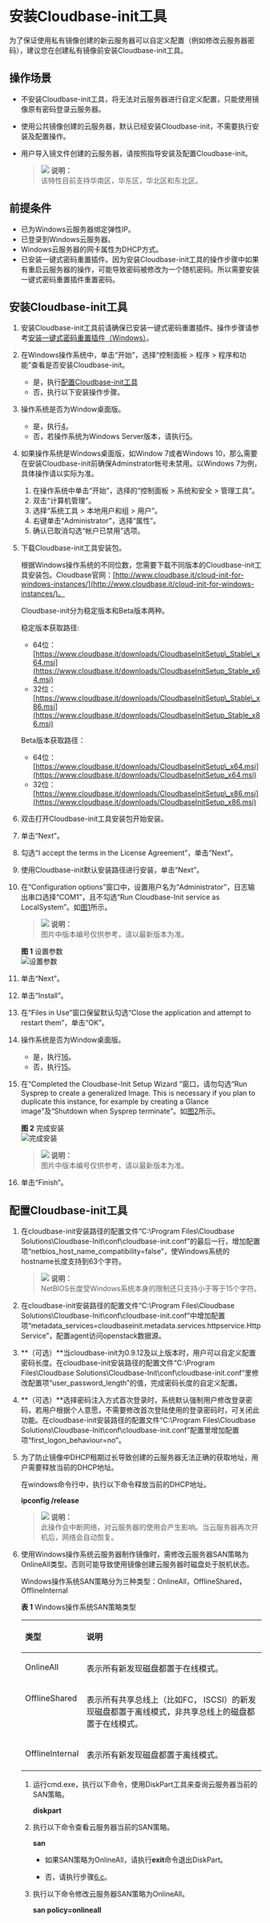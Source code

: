 # 安装Cloudbase-init工具<a name="ZH-CN_TOPIC_0030730602"></a>

为了保证使用私有镜像创建的新云服务器可以自定义配置（例如修改云服务器密码），建议您在创建私有镜像前安装Cloudbase-init工具。

## 操作场景<a name="zh-cn_topic_0029124575_section21661076191949"></a>

-   不安装Cloudbase-init工具，将无法对云服务器进行自定义配置，只能使用镜像原有密码登录云服务器。
-   使用公共镜像创建的云服务器，默认已经安装Cloudbase-init，不需要执行安装及配置操作。
-   用户导入镜文件创建的云服务器，请按照指导安装及配置Cloudbase-init。

    >![](public_sys-resources/icon-note.gif) **说明：**   
    >该特性目前支持华南区，华东区，华北区和东北区。  


## 前提条件<a name="zh-cn_topic_0029124575_section31429961161037"></a>

-   已为Windows云服务器绑定弹性IP。
-   已登录到Windows云服务器。
-   Windows云服务器的网卡属性为DHCP方式。
-   已安装一键式密码重置插件。因为安装Cloudbase-init工具的操作步骤中如果有重启云服务器的操作，可能导致密码被修改为一个随机密码。所以需要安装一键式密码重置插件重置密码。

## 安装Cloudbase-init工具<a name="zh-cn_topic_0029124575_section54473519191017"></a>

1.  安装Cloudbase-init工具前请确保已安装一键式密码重置插件。操作步骤请参考[安装一键式密码重置插件（Windows）](安装一键式密码重置插件（Windows）.md)。
2.  在Windows操作系统中，单击“开始”，选择“控制面板 \> 程序 \> 程序和功能”查看是否安装Cloudbase-init。
    -   是，执行[配置Cloudbase-init工具](#section67455211370)
    -   否，执行以下安装操作步骤。

3.  操作系统是否为Window桌面版。
    -   是，执行[4](#li5127112791712)。
    -   否，若操作系统为Windows Server版本，请执行[5](#zh-cn_topic_0029124575_li6098361192920)。

4.  <a name="li5127112791712"></a>如果操作系统是Windows桌面版，如Window 7或者Windows 10，那么需要在安装Cloudbase-init前确保Adminstrator帐号未禁用。以Windows 7为例，具体操作请以实际为准。
    1.  在操作系统中单击“开始”，选择的“控制面板 \> 系统和安全 \> 管理工具”。
    2.  双击“计算机管理”。
    3.  选择“系统工具 \> 本地用户和组 \> 用户”。
    4.  右键单击“Administrator”，选择“属性”。
    5.  确认已取消勾选“帐户已禁用”选项。

5.  <a name="zh-cn_topic_0029124575_li6098361192920"></a>下载Cloudbase-init工具安装包。

    根据Windows操作系统的不同位数，您需要下载不同版本的Cloudbase-init工具安装包。Cloudbase官网：[http://www.cloudbase.it/cloud-init-for-windows-instances/](http://www.cloudbase.it/cloud-init-for-windows-instances/)。

    Cloudbase-init分为稳定版本和Beta版本两种。

    稳定版本获取路径:

    -   64位：[https://www.cloudbase.it/downloads/CloudbaseInitSetup\_Stable\_x64.msi](https://www.cloudbase.it/downloads/CloudbaseInitSetup_Stable_x64.msi)
    -   32位：[https://www.cloudbase.it/downloads/CloudbaseInitSetup\_Stable\_x86.msi](https://www.cloudbase.it/downloads/CloudbaseInitSetup_Stable_x86.msi)

    Beta版本获取路径：

    -   64位：[https://www.cloudbase.it/downloads/CloudbaseInitSetup\_x64.msi](https://www.cloudbase.it/downloads/CloudbaseInitSetup_x64.msi)
    -   32位：[https://www.cloudbase.it/downloads/CloudbaseInitSetup\_x86.msi](https://www.cloudbase.it/downloads/CloudbaseInitSetup_x86.msi)

6.  双击打开Cloudbase-init工具安装包开始安装。
7.  单击“Next”。
8.  勾选“I accept the terms in the License Agreement”，单击“Next”。
9.  使用Cloudbase-init默认安装路径进行安装，单击“Next”。
10. 在“Configuration options”窗口中，设置用户名为“Administrator”，日志输出串口选择“COM1”，且不勾选“Run Cloudbase-Init service as LocalSystem”。如[图1](#fig416499174516)所示。

    >![](public_sys-resources/icon-note.gif) **说明：**   
    >图片中版本编号仅供参考，请以最新版本为准。  

    **图 1**  设置参数<a name="fig416499174516"></a>  
    ![](figures/设置参数.png "设置参数")

11. 单击“Next”。
12. 单击“Install”。
13. 在“Files in Use”窗口保留默认勾选“Close the application and attempt to restart them”，单击“OK”。
14. 操作系统是否为Window桌面版。
    -   是，执行[16](#li8450150161333)。
    -   否，执行[15](#li208441311639)。

15. <a name="li208441311639"></a>在“Completed the Cloudbase-Init Setup Wizard ”窗口，请勿勾选“Run Sysprep to create a generalized Image. This is necessary if you plan to duplicate this instance, for example by creating a Glance image”及“Shutdown when Sysprep terminate”。如[图2](#fig515010583213)所示。

    **图 2**  完成安装<a name="fig515010583213"></a>  
    ![](figures/完成安装.png "完成安装")

    >![](public_sys-resources/icon-note.gif) **说明：**   
    >图片中版本编号仅供参考，请以最新版本为准。  

16. <a name="li8450150161333"></a>单击“Finish”。

## 配置Cloudbase-init工具<a name="section67455211370"></a>

1.  在cloudbase-init安装路径的配置文件“C:\\Program Files\\Cloudbase Solutions\\Cloudbase-Init\\conf\\cloudbase-init.conf”的最后一行，增加配置项“netbios\_host\_name\_compatibility=false”，使Windows系统的hostname长度支持到63个字符。

    >![](public_sys-resources/icon-note.gif) **说明：**   
    >NetBIOS长度受Windows系统本身的限制还只支持小于等于15个字符。  

2.  在cloudbase-init安装路径的配置文件“C:\\Program Files\\Cloudbase Solutions\\Cloudbase-Init\\conf\\cloudbase-init.conf”中增加配置项“metadata\_services=cloudbaseinit.metadata.services.httpservice.HttpService”，配置agent访问openstack数据源。
3.  **（可选）**当cloudbase-init为0.9.12及以上版本时，用户可以自定义配置密码长度。在cloudbase-init安装路径的配置文件“C:\\Program Files\\Cloudbase Solutions\\Cloudbase-Init\\conf\\cloudbase-init.conf”里修改配置项“user\_password\_length”的值，完成密码长度的自定义配置。
4.  **（可选）**选择密码注入方式首次登录时，系统默认强制用户修改登录密码，若用户根据个人意愿，不需要修改首次登陆使用的登录密码时，可关闭此功能。在cloudbase-init安装路径的配置文件“C:\\Program Files\\Cloudbase Solutions\\Cloudbase-Init\\conf\\cloudbase-init.conf”配置里增加配置项“first\_logon\_behaviour=no”。
5.  为了防止镜像中DHCP租期过长导致创建的云服务器无法正确的获取地址，用户需要释放当前的DHCP地址。

    在windows命令行中，执行以下命令释放当前的DHCP地址。

    **ipconfig /release**

    >![](public_sys-resources/icon-note.gif) **说明：**   
    >此操作会中断网络，对云服务器的使用会产生影响。当云服务器再次开机后，网络会自动恢复。  

6.  使用Windows操作系统云服务器制作镜像时，需修改云服务器SAN策略为OnlineAll类型。否则可能导致使用镜像创建云服务器时磁盘处于脱机状态。

    Windows操作系统SAN策略分为三种类型：OnlineAll，OfflineShared，OfflineInternal

    **表 1**  Windows操作系统SAN策略类型

    <a name="table01861238133815"></a>
    <table><thead align="left"><tr id="row81963383381"><th class="cellrowborder" valign="top" width="15%" id="mcps1.2.3.1.1"><p id="p420114385381"><a name="p420114385381"></a><a name="p420114385381"></a>类型</p>
    </th>
    <th class="cellrowborder" valign="top" width="85%" id="mcps1.2.3.1.2"><p id="p9201838153816"><a name="p9201838153816"></a><a name="p9201838153816"></a>说明</p>
    </th>
    </tr>
    </thead>
    <tbody><tr id="row12204113873819"><td class="cellrowborder" valign="top" width="15%" headers="mcps1.2.3.1.1 "><p id="p220511386388"><a name="p220511386388"></a><a name="p220511386388"></a>OnlineAll</p>
    </td>
    <td class="cellrowborder" valign="top" width="85%" headers="mcps1.2.3.1.2 "><p id="p320719385384"><a name="p320719385384"></a><a name="p320719385384"></a>表示所有新发现磁盘都置于在线模式。</p>
    </td>
    </tr>
    <tr id="row1420833823819"><td class="cellrowborder" valign="top" width="15%" headers="mcps1.2.3.1.1 "><p id="p17209183853811"><a name="p17209183853811"></a><a name="p17209183853811"></a>OfflineShared</p>
    </td>
    <td class="cellrowborder" valign="top" width="85%" headers="mcps1.2.3.1.2 "><p id="p1621083893810"><a name="p1621083893810"></a><a name="p1621083893810"></a>表示所有共享总线上（比如FC， ISCSI）的新发现磁盘都置于离线模式，非共享总线上的磁盘都置于在线模式。</p>
    </td>
    </tr>
    <tr id="row1621043819381"><td class="cellrowborder" valign="top" width="15%" headers="mcps1.2.3.1.1 "><p id="p12212238153815"><a name="p12212238153815"></a><a name="p12212238153815"></a>OfflineInternal</p>
    </td>
    <td class="cellrowborder" valign="top" width="85%" headers="mcps1.2.3.1.2 "><p id="p2217138133815"><a name="p2217138133815"></a><a name="p2217138133815"></a>表示所有新发现磁盘都置于离线模式。</p>
    </td>
    </tr>
    </tbody>
    </table>

    1.  运行cmd.exe，执行以下命令，使用DiskPart工具来查询云服务器当前的SAN策略。

        **diskpart**

    2.  执行以下命令查看云服务器当前的SAN策略。

        **san**

        -   如果SAN策略为OnlineAll，请执行**exit**命令退出DiskPart。

        -   否，请执行步骤[6.c](#li1823793883810)。

    3.  <a name="li1823793883810"></a>执行以下命令修改云服务器SAN策略为OnlineAll。

        **san policy=onlineall**



